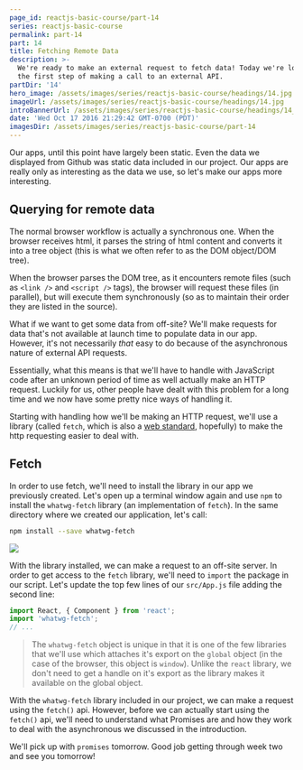 ```yaml
---
page_id: reactjs-basic-course/part-14
series: reactjs-basic-course
permalink: part-14
part: 14
title: Fetching Remote Data
description: >-
  We're ready to make an external request to fetch data! Today we're looking at
  the first step of making a call to an external API.
partDir: '14'
hero_image: /assets/images/series/reactjs-basic-course/headings/14.jpg
imageUrl: /assets/images/series/reactjs-basic-course/headings/14.jpg
introBannerUrl: /assets/images/series/reactjs-basic-course/headings/14_wide.jpg
date: 'Wed Oct 17 2016 21:29:42 GMT-0700 (PDT)'
imagesDir: /assets/images/series/reactjs-basic-course/part-14
---
```


Our apps, until this point have largely been static. Even the data we displayed from Github was static data included in our project. Our apps are really only as interesting as the data we use, so let's make our apps more interesting.

## Querying for remote data

The normal browser workflow is actually a synchronous one. When the browser receives html, it parses the string of html content and converts it into a tree object (this is what we often refer to as the DOM object/DOM tree).

When the browser parses the DOM tree, as it encounters remote files (such as `<link />` and `<script />` tags), the browser will request these files (in parallel), but will execute them synchronously (so as to maintain their order they are listed in the source).

What if we want to get some data from off-site? We'll make requests for data that's not available at launch time to populate data in our app. However, it's not necessarily _that_ easy to do because of the asynchronous nature of external API requests.

Essentially, what this means is that we'll have to handle with JavaScript code after an unknown period of time as well actually make an HTTP request. Luckily for us, other people have dealt with this problem for a long time and we now have some pretty nice ways of handling it.

Starting with handling how we'll be making an HTTP request, we'll use a library (called `fetch`, which is also a [web standard](https://fetch.spec.whatwg.org/), hopefully) to make the http requesting easier to deal with.

## Fetch

In order to use fetch, we'll need to install the library in our app we previously created. Let's open up a terminal window again and use `npm` to install the `whatwg-fetch` library (an implementation of `fetch`). In the same directory where we created our application, let's call:

```bash
npm install --save whatwg-fetch
```

<img class="wide" src="{{ imagesDir }}/install-fetch.jpg" />

With the library installed, we can make a request to an off-site server. In order to get access to the `fetch` library, we'll need to `import` the package in our script. Let's update the top few lines of our `src/App.js` file adding the second line:

```javascript
import React, { Component } from 'react';
import 'whatwg-fetch';
// ...
```

> The `whatwg-fetch` object is unique in that it is one of the few libraries that we'll use which attaches it's export on the `global` object (in the case of the browser, this object is `window`).
> Unlike the `react` library, we don't need to get a handle on it's export as the library makes it available on the global object.

With the `whatwg-fetch` library included in our project, we can make a request using the `fetch()` api. However, before we can actually start using the `fetch()` api, we'll need to understand what Promises are and how they work to deal with the asynchronous we discussed in the introduction.

We'll pick up with `promises` tomorrow. Good job getting through week two and see you tomorrow!
